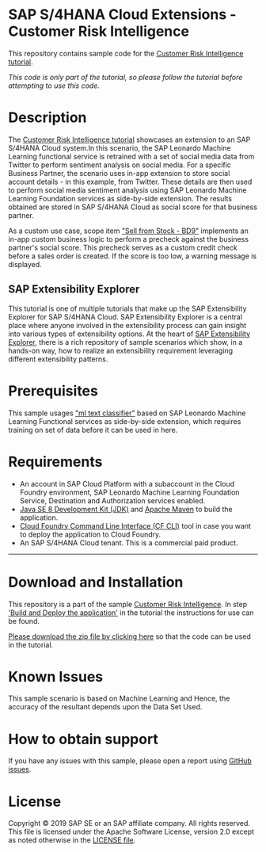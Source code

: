 # SAP S/4HANA Cloud Extensions - Customer Risk Intelligence
This repository contains sample code for the [Customer Risk Intelligence tutorial](http://tiny.cc/s4-cust-risk-intelligence).

_This code is only part of the tutorial, so please follow the tutorial before attempting to use this code._

# Description
The [Customer Risk Intelligence tutorial](http://tiny.cc/s4-cust-risk-intelligence) showcases an extension to an SAP S/4HANA Cloud system.In this scenario, the SAP Leonardo Machine Learning functional service is retrained with a set of social media data from Twitter to perform sentiment analysis on social media. For a specific Business Partner, the scenario uses in-app extension to store social account details - in this example, from Twitter. These details are then used to perform social media sentiment analysis using SAP Leonardo Machine Learning Foundation services as side-by-side extension. The results obtained are stored in SAP S/4HANA Cloud as social score for that business partner.

As a custom use case, scope item ["Sell from Stock - BD9"](https://rapid.sap.com/bp/#/browse/scopeitems/BD9) implements an in-app custom business logic to perform a precheck against the business partner's social score. This precheck serves as a custom credit check before a sales order is created. If the score is too low, a warning message is displayed.

## SAP Extensibility Explorer
This tutorial is one of multiple tutorials that make up the SAP Extensibility Explorer for SAP S/4HANA Cloud. SAP Extensibility Explorer is a central place where anyone involved in the extensibility process can gain insight into various types of extensibility options. At the heart of [SAP Extensibility Explorer](https://sap.com/extends4), there is a rich repository of sample scenarios which show, in a hands-on way, how to realize an extensibility requirement leveraging different extensibility patterns.

# Prerequisites
This sample usages ["ml text classifier"](https://github.com/SAP-samples/leonardo-ml-training) based on
SAP Leonardo Machine Learning Functional services as side-by-side extension, which requires training on set of data before it can be used in here.

# Requirements
- An account in SAP Cloud Platform with a subaccount in the Cloud Foundry environment, SAP Leonardo Machine Learning Foundation Service,
Destination and Authorization services enabled.
- [Java SE 8 Development Kit (JDK)](https://www.oracle.com/technetwork/java/javase/downloads/index.html) and [Apache Maven](http://maven.apache.org/download.cgi) to build the application.
- [Cloud Foundry Command Line Interface (CF CLI)](https://docs.cloudfoundry.org/cf-cli/install-go-cli.html) tool in case you want to deploy the application to Cloud Foundry.
- An SAP S/4HANA Cloud tenant. This is a commercial paid product.

---------------------
# Download and Installation
This repository is a part of the sample [Customer Risk Intelligence](https://help.sap.com/viewer/aa1fb90ce2884ab890425aeeb6004eed/latest/en-US). In step ['Build and Deploy the application'](https://help.sap.com/viewer/aa1fb90ce2884ab890425aeeb6004eed/latest/en-US/2ff3ec61924642769016932e250836e7.html) in the tutorial the instructions for use can be found.

[Please download the zip file by clicking here](https://github.com/SAP-samples/s4hana-ext-customer-risk-intelligence/archive/master.zip) so that the code can be used in the tutorial.
# Known Issues
This sample scenario is based on Machine Learning and Hence, the accuracy of the resultant depends upon the Data Set Used. 

# How to obtain support
If you have any issues with this sample, please open a report using [GitHub issues](https://github.com/SAP-samples/s4hana-ext-customer-risk-intelligence/issues).

# License
Copyright © 2019 SAP SE or an SAP affiliate company. All rights reserved. This file is licensed under the Apache Software License, version 2.0 except as noted otherwise in the [LICENSE file](LICENSE).
